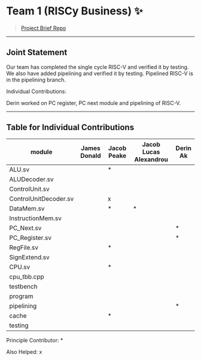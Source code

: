 # Team 1 (RISCy Business) ✨

> [Project Brief Repo](https://github.com/EIE2-IAC-Labs/Project_Brief)

___
## Joint Statement

Our team has completed the single cycle RISC-V and verified it by testing. We also have added pipelining and verified it by testing. Pipelined RISC-V is in the pipelining branch. 

Individual Contributions:

Derin worked on PC register, PC next module and pipelining of RISC-V. 

___

## Table for Individual Contributions

| module | James Donald | Jacob Peake | Jacob Lucas Alexandrou | Derin Ak |
| --- | --- | --- | --- | --- |
| ALU.sv |  | * |  |  |
| ALUDecoder.sv |  |  |  |  |
| ControlUnit.sv |  |  |  |  |
| ControlUnitDecoder.sv |  | x |  |  |
| DataMem.sv |  | * | * |  |
| InstructionMem.sv |  |  |  |  |
| PC_Next.sv |  |  |  | * |
| PC_Register.sv |  |  |  | * |
| RegFile.sv |  | * |  |  |
| SignExtend.sv |  |  |  |  |
| CPU.sv |  | * |  |  |
| cpu_tbb.cpp |  |  |  |  |
| testbench |  |  |  |  |
| program |  |  |  |  |
| pipelining |  |  |  | * |
| cache |  | * |  |  |
| testing |  |  |  |  |

Principle Contributor: *

Also Helped: x


